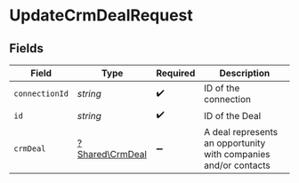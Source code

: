 # UpdateCrmDealRequest


## Fields

| Field                                                           | Type                                                            | Required                                                        | Description                                                     |
| --------------------------------------------------------------- | --------------------------------------------------------------- | --------------------------------------------------------------- | --------------------------------------------------------------- |
| `connectionId`                                                  | *string*                                                        | :heavy_check_mark:                                              | ID of the connection                                            |
| `id`                                                            | *string*                                                        | :heavy_check_mark:                                              | ID of the Deal                                                  |
| `crmDeal`                                                       | [?Shared\CrmDeal](../../Models/Shared/CrmDeal.md)               | :heavy_minus_sign:                                              | A deal represents an opportunity with companies and/or contacts |